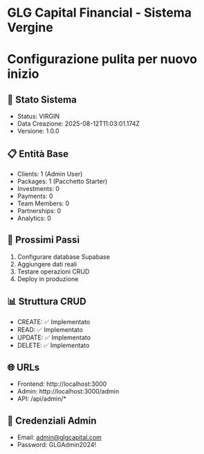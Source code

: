 
# GLG Capital Financial - Sistema Vergine
# Configurazione pulita per nuovo inizio

## 🎯 Stato Sistema
- Status: VIRGIN
- Data Creazione: 2025-08-12T11:03:01.174Z
- Versione: 1.0.0

## 📋 Entità Base
- Clients: 1 (Admin User)
- Packages: 1 (Pacchetto Starter)
- Investments: 0
- Payments: 0
- Team Members: 0
- Partnerships: 0
- Analytics: 0

## 🚀 Prossimi Passi
1. Configurare database Supabase
2. Aggiungere dati reali
3. Testare operazioni CRUD
4. Deploy in produzione

## 📊 Struttura CRUD
- CREATE: ✅ Implementato
- READ: ✅ Implementato
- UPDATE: ✅ Implementato
- DELETE: ✅ Implementato

## 🌐 URLs
- Frontend: http://localhost:3000
- Admin: http://localhost:3000/admin
- API: /api/admin/*

## 🔐 Credenziali Admin
- Email: admin@glgcapital.com
- Password: GLGAdmin2024!
